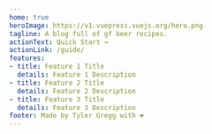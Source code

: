 ```yaml
---
home: true
heroImage: https://v1.vuepress.vuejs.org/hero.png
tagline: A blog full of gf beer recipes.
actionText: Quick Start →
actionLink: /guide/
features:
- title: Feature 1 Title
  details: Feature 1 Description
- title: Feature 2 Title
  details: Feature 2 Description
- title: Feature 3 Title
  details: Feature 3 Description
footer: Made by Tyler Gregg with ❤️
---
```

